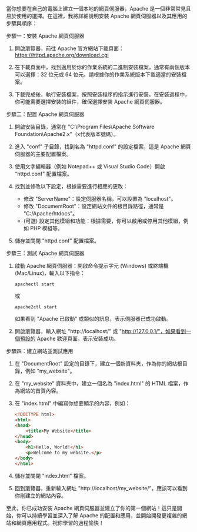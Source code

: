 當你想要在自己的電腦上建立一個本地的網頁伺服器，Apache 是一個非常常見且易於使用的選擇。在這裡，我將詳細說明安裝 Apache 網頁伺服器以及其應用的步驟與順序：

步驟一：安裝 Apache 網頁伺服器

1. 開啟瀏覽器，前往 Apache 官方網站下載頁面：https://httpd.apache.org/download.cgi

2. 在下載頁面中，找到適用於你的作業系統的二進制安裝檔案，通常有兩個版本可以選擇：32 位元或 64 位元。請根據你的作業系統版本下載適當的安裝檔案。

3. 下載完成後，執行安裝檔案，按照安裝程序的指示進行安裝。在安裝過程中，你可能需要選擇安裝的組件，確保選擇安裝 Apache 網頁伺服器。

步驟二：配置 Apache 網頁伺服器

1. 開啟安裝目錄，通常在 "C:\Program Files\Apache Software Foundation\Apache2.x\"（x代表版本號碼）。

2. 進入 "conf" 子目錄，找到名為 "httpd.conf" 的設定檔案，這是 Apache 網頁伺服器的主要配置檔案。

3. 使用文字編輯器（例如 Notepad++ 或 Visual Studio Code）開啟 "httpd.conf" 配置檔案。

4. 找到並修改以下設定，根據需要進行相應的更改：
   - 修改 "ServerName"：設定伺服器名稱，可以設置為 "localhost"。
   - 修改 "DocumentRoot"：設定網站文件的根目錄路徑，通常是 "C:/Apache/htdocs"。
   - (可選) 設定其他模組和功能：根據需要，你可以啟用或停用其他模組，例如 PHP 模組等。

5. 儲存並關閉 "httpd.conf" 配置檔案。

步驟三：測試 Apache 網頁伺服器

1. 啟動 Apache 網頁伺服器：開啟命令提示字元 (Windows) 或終端機 (Mac/Linux)，輸入以下指令：
   ```
   apachectl start
   ```
   或
   ```
   apache2ctl start
   ```
   如果看到 "Apache 已啟動" 或類似的訊息，表示伺服器已成功啟動。

2. 開啟瀏覽器，輸入網址 "http://localhost/" 或 "http://127.0.0.1/"，如果看到一個預設的 Apache 歡迎頁面，表示安裝成功。

步驟四：建立網站並測試應用

1. 在 "DocumentRoot" 設定的目錄下，建立一個新資料夾，作為你的網站根目錄，例如 "my_website"。

2. 在 "my_website" 資料夾中，建立一個名為 "index.html" 的 HTML 檔案，作為網站的首頁內容。

3. 在 "index.html" 中編寫你想要顯示的內容，例如：
   ```html
   <!DOCTYPE html>
   <html>
   <head>
       <title>My Website</title>
   </head>
   <body>
       <h1>Hello, World!</h1>
       <p>Welcome to my website.</p>
   </body>
   </html>
   ```

4. 儲存並關閉 "index.html" 檔案。

5. 回到瀏覽器，重新輸入網址 "http://localhost/my_website/"，應該可以看到你剛建立的網站內容。

至此，你已成功安裝 Apache 網頁伺服器並建立了你的第一個網站！這只是開始，你可以持續學習並深入了解 Apache 的配置和應用，並開始開發更複雜的網站和網頁應用程式。祝你學習的過程愉快！
